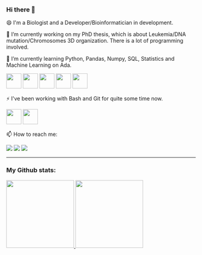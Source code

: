 ### Hi there 👋

😄 I'm a Biologist and a Developer/Bioinformatician in development.

🔭 I’m currently working on my PhD thesis, which is about Leukemia/DNA mutation/Chromosomes 3D organization. There is a lot of programming involved.

🌱 I’m currently learning Python, Pandas, Numpy, SQL, Statistics and Machine Learning on Ada. 

<img src="https://cdn.jsdelivr.net/gh/devicons/devicon/icons/python/python-original.svg" width="40" height="40"/>  <img src="https://cdn.jsdelivr.net/gh/devicons/devicon/icons/pandas/pandas-original.svg" width="40" height="40"/>  <img src="https://cdn.jsdelivr.net/gh/devicons/devicon/icons/numpy/numpy-original.svg" width="40" height="40"/>  <img src="https://cdn.jsdelivr.net/gh/devicons/devicon/icons/postgresql/postgresql-original.svg" width="40" height="40"/>  <img src="https://cdn.jsdelivr.net/gh/devicons/devicon/icons/rstudio/rstudio-original.svg" width="40" height="40"/>

⚡ I've been working with Bash and Git for quite some time now.

<img src="https://cdn.jsdelivr.net/gh/devicons/devicon/icons/bash/bash-original.svg" width="40" height="40"/>  <img src="https://cdn.jsdelivr.net/gh/devicons/devicon/icons/git/git-original.svg" width="40" height="40"/>

📫 How to reach me:

<div>
<a href="https://instagram.com/marciomagrini" target="_blank"><img src="https://img.shields.io/badge/-Instagram-%23E4405F?style=for-the-badge&logo=instagram&logoColor=white" target="_blank"></a>
<a href = "mailto:marciomagrini@gmail.com"><img src="https://img.shields.io/badge/Gmail-D14836?style=for-the-badge&logo=gmail&logoColor=white" target="_blank"></a>
<a href="https://www.linkedin.com/in/marciomagrini" target="_blank"><img src="https://img.shields.io/badge/-LinkedIn-%230077B5?style=for-the-badge&logo=linkedin&logoColor=white" target="_blank"></a>   
</div>


------
### My Github stats:
<div>
<a href="https://github.com/marciomagrini">
<img height="180em" src="https://github-readme-stats.vercel.app/api/top-langs/?username=marciomagrini&layout=compact&langs_count=7&theme=dracula"/>
<img height="180em" src="https://github-readme-stats.vercel.app/api?username=marciomagrini&show_icons=true&theme=dracula&include_all_commits=true&count_private=true"/>
</div>








<!--
**marciomagrini/marciomagrini** is a ✨ _special_ ✨ repository because its `README.md` (this file) appears on your GitHub profile.

Here are some ideas to get you started:

- 🔭 I’m currently working on ...
- 🌱 I’m currently learning ...
- 👯 I’m looking to collaborate on ...
- 🤔 I’m looking for help with ...
- 💬 Ask me about ...
- 📫 How to reach me: ...
- 😄 Pronouns: ...
- ⚡ Fun fact: ...
-->
